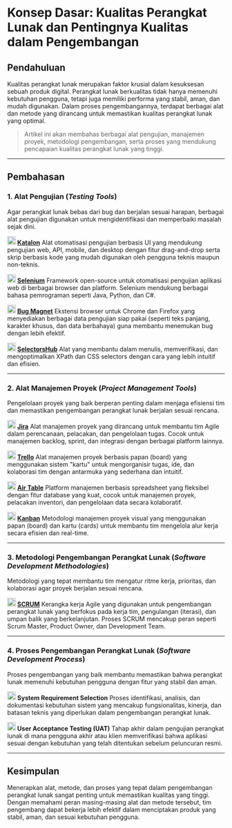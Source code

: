 # Konsep Dasar: Kualitas Perangkat Lunak dan Pentingnya Kualitas dalam Pengembangan

## Pendahuluan

Kualitas perangkat lunak merupakan faktor krusial dalam kesuksesan sebuah produk digital. Perangkat lunak berkualitas tidak hanya memenuhi kebutuhan pengguna, tetapi juga memiliki performa yang stabil, aman, dan mudah digunakan. Dalam proses pengembangannya, terdapat berbagai alat dan metode yang dirancang untuk memastikan kualitas perangkat lunak yang optimal.

> Artikel ini akan membahas berbagai alat pengujian, manajemen proyek, metodologi pengembangan, serta proses yang mendukung pencapaian kualitas perangkat lunak yang tinggi.

---

## Pembahasan
### **1. Alat Pengujian (*Testing Tools*)**
Agar perangkat lunak bebas dari bug dan berjalan sesuai harapan, berbagai alat pengujian digunakan untuk mengidentifikasi dan memperbaiki masalah sejak dini.

**<img src="https://seeklogo.com/images/K/katalon-icon-logo-31C98AC16C-seeklogo.com.png" width="20" /> [Katalon](https://katalon.com/)**
Alat otomatisasi pengujian berbasis UI yang mendukung pengujian web, API, mobile, dan desktop dengan fitur drag-and-drop serta skrip berbasis kode yang mudah digunakan oleh pengguna teknis maupun non-teknis.

**<img src="https://img.icons8.com/?size=512&id=38553&format=png" width="20" /> [Selenium](https://www.selenium.dev/)**
Framework open-source untuk otomatisasi pengujian aplikasi web di berbagai browser dan platform. Selenium mendukung berbagai bahasa pemrograman seperti Java, Python, dan C#.

**<img src="https://lh3.googleusercontent.com/K8FfIR4srrpb5Qj8MA75Tw6kpoPLUpCKNXr4NaDhUCnyWKBjXg8-9sroVsCM3cTbIQOGCtZGve7lasx_HzP8pj3G=s128-rj-sc0x00ffffff" width="20" /> [Bug Magnet](https://bugmagnet.org/)**
Ekstensi browser untuk Chrome dan Firefox yang menyediakan berbagai data pengujian siap pakai (seperti teks panjang, karakter khusus, dan data berbahaya) guna membantu menemukan bug dengan lebih efektif.

**<img src="https://encrypted-tbn0.gstatic.com/images?q=tbn:ANd9GcTjJWHlgGjbAhRZNe-IsehWC3HXrTp_BJywtw&s" width="20" /> [SelectorsHub](https://selectorshub.com/)**
Alat yang membantu dalam menulis, memverifikasi, dan mengoptimalkan XPath dan CSS selectors dengan cara yang lebih intuitif dan efisien.

---

### **2. Alat Manajemen Proyek (*Project Management Tools*)**
Pengelolaan proyek yang baik berperan penting dalam menjaga efisiensi tim dan memastikan pengembangan perangkat lunak berjalan sesuai rencana.

**<img src="https://img.icons8.com/color/48/jira.png" width="20" /> [Jira](https://www.atlassian.com/software/jira)**
Alat manajemen proyek yang dirancang untuk membantu tim Agile dalam perencanaan, pelacakan, dan pengelolaan tugas. Cocok untuk manajemen backlog, sprint, dan integrasi dengan berbagai platform lainnya.

**<img src="https://img.icons8.com/color/48/trello.png" width="20" /> [Trello](https://trello.com/)**
Alat manajemen proyek berbasis papan (board) yang menggunakan sistem "kartu" untuk mengorganisir tugas, ide, dan kolaborasi tim dengan antarmuka yang sederhana dan intuitif.

**<img src="https://cdn.iconscout.com/icon/free/png-256/free-airtable-logo-icon-download-in-svg-png-gif-file-formats--logos-icons-1254387.png" width="20" /> [Air Table](https://www.airtable.com/)**
Platform manajemen berbasis spreadsheet yang fleksibel dengan fitur database yang kuat, cocok untuk manajemen proyek, pelacakan inventori, dan pengelolaan data secara kolaboratif.

**<img src="https://img.icons8.com/?size=512&id=12431&format=png" width="20" /> [Kanban](https://kanbanize.com/kanban-resources/getting-started/what-is-kanban)**
Metodologi manajemen proyek visual yang menggunakan papan (board) dan kartu (cards) untuk membantu tim mengelola alur kerja secara efisien dan real-time.

---

### **3. Metodologi Pengembangan Perangkat Lunak (*Software Development Methodologies*)**
Metodologi yang tepat membantu tim mengatur ritme kerja, prioritas, dan kolaborasi agar proyek berjalan sesuai rencana.

**<img src="https://img.icons8.com/?size=512&id=13480&format=png" width="20" /> [SCRUM](https://www.scrum.org/)**
Kerangka kerja Agile yang digunakan untuk pengembangan perangkat lunak yang berfokus pada kerja tim, pengulangan (iterasi), dan umpan balik yang berkelanjutan. Proses SCRUM mencakup peran seperti Scrum Master, Product Owner, dan Development Team.

---

### **4. Proses Pengembangan Perangkat Lunak (*Software Development Process*)**
Proses pengembangan yang baik membantu memastikan bahwa perangkat lunak memenuhi kebutuhan pengguna dengan fitur yang stabil dan aman.

**<img src="https://seeklogo.com/images/S/seller-representative-specialist-srs-logo-D3A4718EB2-seeklogo.com.png" width="20" /> System Requirement Selection**
Proses identifikasi, analisis, dan dokumentasi kebutuhan sistem yang mencakup fungsionalitas, kinerja, dan batasan teknis yang diperlukan dalam pengembangan perangkat lunak.

**<img src="https://img.icons8.com/?size=512&id=85036&format=png" width="20" /> User Acceptance Testing (UAT)**
Tahap akhir dalam pengujian perangkat lunak di mana pengguna akhir atau klien memverifikasi bahwa aplikasi sesuai dengan kebutuhan yang telah ditentukan sebelum peluncuran resmi.

---

## Kesimpulan
Menerapkan alat, metode, dan proses yang tepat dalam pengembangan perangkat lunak sangat penting untuk memastikan kualitas yang tinggi. Dengan memahami peran masing-masing alat dan metode tersebut, tim pengembang dapat bekerja lebih efektif dalam menciptakan produk yang stabil, aman, dan sesuai kebutuhan pengguna.

